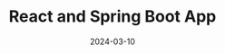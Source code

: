 ---
title: "React and Spring Boot App"
description: "This is a sample fullstack project implemented with Spring Boot and React, it is a messaging app in which a login page is presented to prompt the username and write messages."
date: 2024-03-10
layout: layout.html
tags: [projects]
link: "https://github.com/DomenicoSacco94/react-and-spring-boot-app"
---